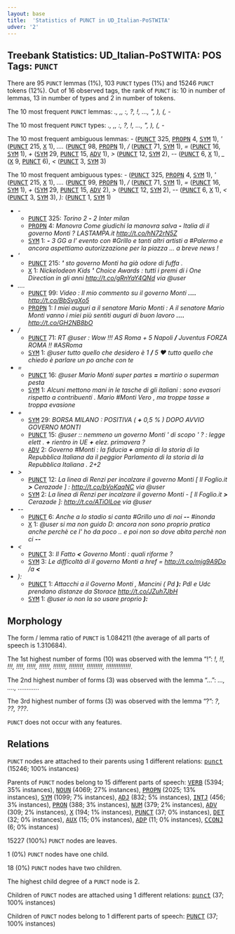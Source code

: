 ```yaml
---
layout: base
title:  'Statistics of PUNCT in UD_Italian-PoSTWITA'
udver: '2'
---
```


## Treebank Statistics: UD_Italian-PoSTWITA: POS Tags: `PUNCT`

There are 95 `PUNCT` lemmas (1%), 103 `PUNCT` types (1%) and 15246 `PUNCT` tokens (12%).
Out of 16 observed tags, the rank of `PUNCT` is: 10 in number of lemmas, 13 in number of types and 2 in number of tokens.

The 10 most frequent `PUNCT` lemmas: <em>., ,, :, ?, !, ..., ", ), (, -</em>

The 10 most frequent `PUNCT` types:  <em>., ,, :, ?, !, ..., ", ), (, -</em>

The 10 most frequent ambiguous lemmas: <em>-</em> (<tt><a href="it_postwita-pos-PUNCT.html">PUNCT</a></tt> 325, <tt><a href="it_postwita-pos-PROPN.html">PROPN</a></tt> 4, <tt><a href="it_postwita-pos-SYM.html">SYM</a></tt> 1), <em>'</em> (<tt><a href="it_postwita-pos-PUNCT.html">PUNCT</a></tt> 215, <tt><a href="it_postwita-pos-X.html">X</a></tt> 1), <em>....</em> (<tt><a href="it_postwita-pos-PUNCT.html">PUNCT</a></tt> 98, <tt><a href="it_postwita-pos-PROPN.html">PROPN</a></tt> 1), <em>/</em> (<tt><a href="it_postwita-pos-PUNCT.html">PUNCT</a></tt> 71, <tt><a href="it_postwita-pos-SYM.html">SYM</a></tt> 1), <em>=</em> (<tt><a href="it_postwita-pos-PUNCT.html">PUNCT</a></tt> 16, <tt><a href="it_postwita-pos-SYM.html">SYM</a></tt> 1), <em>+</em> (<tt><a href="it_postwita-pos-SYM.html">SYM</a></tt> 29, <tt><a href="it_postwita-pos-PUNCT.html">PUNCT</a></tt> 15, <tt><a href="it_postwita-pos-ADV.html">ADV</a></tt> 1), <em>></em> (<tt><a href="it_postwita-pos-PUNCT.html">PUNCT</a></tt> 12, <tt><a href="it_postwita-pos-SYM.html">SYM</a></tt> 2), <em>--</em> (<tt><a href="it_postwita-pos-PUNCT.html">PUNCT</a></tt> 6, <tt><a href="it_postwita-pos-X.html">X</a></tt> 1), <em>_</em> (<tt><a href="it_postwita-pos-X.html">X</a></tt> 9, <tt><a href="it_postwita-pos-PUNCT.html">PUNCT</a></tt> 6), <em><</em> (<tt><a href="it_postwita-pos-PUNCT.html">PUNCT</a></tt> 3, <tt><a href="it_postwita-pos-SYM.html">SYM</a></tt> 3)

The 10 most frequent ambiguous types:  <em>-</em> (<tt><a href="it_postwita-pos-PUNCT.html">PUNCT</a></tt> 325, <tt><a href="it_postwita-pos-PROPN.html">PROPN</a></tt> 4, <tt><a href="it_postwita-pos-SYM.html">SYM</a></tt> 1), <em>'</em> (<tt><a href="it_postwita-pos-PUNCT.html">PUNCT</a></tt> 215, <tt><a href="it_postwita-pos-X.html">X</a></tt> 1), <em>....</em> (<tt><a href="it_postwita-pos-PUNCT.html">PUNCT</a></tt> 99, <tt><a href="it_postwita-pos-PROPN.html">PROPN</a></tt> 1), <em>/</em> (<tt><a href="it_postwita-pos-PUNCT.html">PUNCT</a></tt> 71, <tt><a href="it_postwita-pos-SYM.html">SYM</a></tt> 1), <em>=</em> (<tt><a href="it_postwita-pos-PUNCT.html">PUNCT</a></tt> 16, <tt><a href="it_postwita-pos-SYM.html">SYM</a></tt> 1), <em>+</em> (<tt><a href="it_postwita-pos-SYM.html">SYM</a></tt> 29, <tt><a href="it_postwita-pos-PUNCT.html">PUNCT</a></tt> 15, <tt><a href="it_postwita-pos-ADV.html">ADV</a></tt> 2), <em>></em> (<tt><a href="it_postwita-pos-PUNCT.html">PUNCT</a></tt> 12, <tt><a href="it_postwita-pos-SYM.html">SYM</a></tt> 2), <em>--</em> (<tt><a href="it_postwita-pos-PUNCT.html">PUNCT</a></tt> 6, <tt><a href="it_postwita-pos-X.html">X</a></tt> 1), <em><</em> (<tt><a href="it_postwita-pos-PUNCT.html">PUNCT</a></tt> 3, <tt><a href="it_postwita-pos-SYM.html">SYM</a></tt> 3), <em>):</em> (<tt><a href="it_postwita-pos-PUNCT.html">PUNCT</a></tt> 1, <tt><a href="it_postwita-pos-SYM.html">SYM</a></tt> 1)


* <em>-</em>
  * <tt><a href="it_postwita-pos-PUNCT.html">PUNCT</a></tt> 325: <em>Torino 2 <b>-</b> 2 Inter milan</em>
  * <tt><a href="it_postwita-pos-PROPN.html">PROPN</a></tt> 4: <em>Manovra Come giudichi la manovra salva <b>-</b> Italia di il governo Monti ? LASTAMPA.it http://t.co/hN72rN5Z</em>
  * <tt><a href="it_postwita-pos-SYM.html">SYM</a></tt> 1: <em><b>-</b> 3 GG a l' evento con #Grillo e tanti altri artisti a #Palermo e ancora aspettiamo autorizzazione per la piazza ... a breve news !</em>
* <em>'</em>
  * <tt><a href="it_postwita-pos-PUNCT.html">PUNCT</a></tt> 215: <em><b>'</b> sto governo Monti ha già odore di fuffa .</em>
  * <tt><a href="it_postwita-pos-X.html">X</a></tt> 1: <em>Nickelodeon Kids <b>'</b> Choice Awards : tutti i premi di i One Direction in gli anni http://t.co/gRnYaY4QNd via @user</em>
* <em>....</em>
  * <tt><a href="it_postwita-pos-PUNCT.html">PUNCT</a></tt> 99: <em>Video : Il mio commento su il governo Monti <b>....</b> http://t.co/BbSvgXo5</em>
  * <tt><a href="it_postwita-pos-PROPN.html">PROPN</a></tt> 1: <em>I miei auguri a il senatore Mario Monti : A il senatore Mario Monti vanno i miei più sentiti auguri di buon lavoro <b>....</b> http://t.co/GH2NB8bO</em>
* <em>/</em>
  * <tt><a href="it_postwita-pos-PUNCT.html">PUNCT</a></tt> 71: <em>RT @user : Wow !!! AS Roma + 5 Napoli <b>/</b> Juventus FORZA ROMA !! #ASRoma</em>
  * <tt><a href="it_postwita-pos-SYM.html">SYM</a></tt> 1: <em>@user tutto quello che desidero è 1 <b>/</b> 5 ❤️ tutto quello che chiedo è parlare un po anche con te</em>
* <em>=</em>
  * <tt><a href="it_postwita-pos-PUNCT.html">PUNCT</a></tt> 16: <em>@user Mario Monti super partes <b>=</b> martirio o superman pesta</em>
  * <tt><a href="it_postwita-pos-SYM.html">SYM</a></tt> 1: <em>Alcuni mettono mani in le tasche di gli italiani : sono evasori rispetto a contribuenti . Mario #Monti Vero , ma troppe tasse <b>=</b> troppa evasione</em>
* <em>+</em>
  * <tt><a href="it_postwita-pos-SYM.html">SYM</a></tt> 29: <em>BORSA MILANO : POSITIVA ( <b>+</b> 0,5 % ) DOPO AVVIO GOVERNO MONTI</em>
  * <tt><a href="it_postwita-pos-PUNCT.html">PUNCT</a></tt> 15: <em>@user :: nemmeno un governo Monti ' di scopo ' ? : legge elett . <b>+</b> rientro in UE <b>+</b> elez. primavera ?</em>
  * <tt><a href="it_postwita-pos-ADV.html">ADV</a></tt> 2: <em>Governo #Monti : la fiducia <b>+</b> ampia di la storia di la Repubblica Italiana da il peggior Parlamento di la storia di la Repubblica Italiana . 2+2</em>
* <em>></em>
  * <tt><a href="it_postwita-pos-PUNCT.html">PUNCT</a></tt> 12: <em>La linea di Renzi per incalzare il governo Monti [ Il Foglio.it <b>></b> Cerazade ] : http://t.co/bVoKqqNC via @user</em>
  * <tt><a href="it_postwita-pos-SYM.html">SYM</a></tt> 2: <em>La linea di Renzi per incalzare il governo Monti - [ Il Foglio.it <b>></b> Cerazade ]: http://t.co/ATiOlLoe via @user</em>
* <em>--</em>
  * <tt><a href="it_postwita-pos-PUNCT.html">PUNCT</a></tt> 6: <em>Anche a lo stadio si canta #Grillo uno di noi <b>--</b> #inonda</em>
  * <tt><a href="it_postwita-pos-X.html">X</a></tt> 1: <em>@user si ma non guido D: ancora non sono proprio pratica anche perchè ce l' ho da poco .. e poi non so dove abita perchè non ci <b>--</b></em>
* <em><</em>
  * <tt><a href="it_postwita-pos-PUNCT.html">PUNCT</a></tt> 3: <em>Il Fatto <b><</b> Governo Monti : quali riforme ?</em>
  * <tt><a href="it_postwita-pos-SYM.html">SYM</a></tt> 3: <em>Le difficoltà di il governo Monti a href = http://t.co/mjg9A9Do /a <b><</b></em>
* <em>):</em>
  * <tt><a href="it_postwita-pos-PUNCT.html">PUNCT</a></tt> 1: <em>Attacchi a il Governo Monti , Mancini ( Pd <b>):</b> Pdl e Udc prendano distanze da Storace http://t.co/JZuh7JbH</em>
  * <tt><a href="it_postwita-pos-SYM.html">SYM</a></tt> 1: <em>@user io non la so usare proprio <b>):</b></em>

## Morphology

The form / lemma ratio of `PUNCT` is 1.084211 (the average of all parts of speech is 1.310684).

The 1st highest number of forms (10) was observed with the lemma “!”: <em>!, !!, !!!, !!!!, !!!!!, !!!!!!, !!!!!!!, !!!!!!!!, !!!!!!!!!, !!!!!!!!!!!!!!</em>.

The 2nd highest number of forms (3) was observed with the lemma “...”: <em>..., ...., ...........</em>.

The 3rd highest number of forms (3) was observed with the lemma “?”: <em>?, ??, ???</em>.

`PUNCT` does not occur with any features.


## Relations

`PUNCT` nodes are attached to their parents using 1 different relations: <tt><a href="it_postwita-dep-punct.html">punct</a></tt> (15246; 100% instances)

Parents of `PUNCT` nodes belong to 15 different parts of speech: <tt><a href="it_postwita-pos-VERB.html">VERB</a></tt> (5394; 35% instances), <tt><a href="it_postwita-pos-NOUN.html">NOUN</a></tt> (4069; 27% instances), <tt><a href="it_postwita-pos-PROPN.html">PROPN</a></tt> (2025; 13% instances), <tt><a href="it_postwita-pos-SYM.html">SYM</a></tt> (1099; 7% instances), <tt><a href="it_postwita-pos-ADJ.html">ADJ</a></tt> (832; 5% instances), <tt><a href="it_postwita-pos-INTJ.html">INTJ</a></tt> (456; 3% instances), <tt><a href="it_postwita-pos-PRON.html">PRON</a></tt> (388; 3% instances), <tt><a href="it_postwita-pos-NUM.html">NUM</a></tt> (379; 2% instances), <tt><a href="it_postwita-pos-ADV.html">ADV</a></tt> (309; 2% instances), <tt><a href="it_postwita-pos-X.html">X</a></tt> (194; 1% instances), <tt><a href="it_postwita-pos-PUNCT.html">PUNCT</a></tt> (37; 0% instances), <tt><a href="it_postwita-pos-DET.html">DET</a></tt> (32; 0% instances), <tt><a href="it_postwita-pos-AUX.html">AUX</a></tt> (15; 0% instances), <tt><a href="it_postwita-pos-ADP.html">ADP</a></tt> (11; 0% instances), <tt><a href="it_postwita-pos-CCONJ.html">CCONJ</a></tt> (6; 0% instances)

15227 (100%) `PUNCT` nodes are leaves.

1 (0%) `PUNCT` nodes have one child.

18 (0%) `PUNCT` nodes have two children.

The highest child degree of a `PUNCT` node is 2.

Children of `PUNCT` nodes are attached using 1 different relations: <tt><a href="it_postwita-dep-punct.html">punct</a></tt> (37; 100% instances)

Children of `PUNCT` nodes belong to 1 different parts of speech: <tt><a href="it_postwita-pos-PUNCT.html">PUNCT</a></tt> (37; 100% instances)

